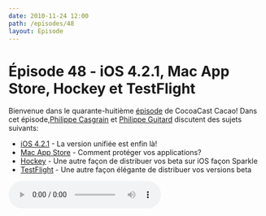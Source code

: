 ```yaml
---
date: 2010-11-24 12:00
path: /episodes/48
layout: Episode
---
```

# Épisode 48 - iOS 4.2.1, Mac App Store, Hockey et TestFlight
<p>Bienvenue dans le quarante-huitième <a href="https://archive.org/download/cacaocast/cacaocast_48.mp3" title="CocoaCast Cacao Episode 48">épisode</a> de CocoaCast Cacao! Dans cet épisode,<a href="http://www.twitter.com/philippec" title="Philippe Casgrain sur Twitter">Philippe Casgrain</a> et <a href="http://www.twitter.com/philippeguitard" title="Philippe Guitard sur Twitter">Philippe Guitard</a> discutent des sujets suivants:</p>
<ul><li><a href="http://www.apple.com/fr/ios/" title="iOS 4.2.1">iOS 4.2.1</a> - La version unifiée est enfin là!</li>
<li><a href="http://github.com/roddi/ValidateStoreReceipt" title="Mac App Store">Mac App Store</a> - Comment protéger vos applications?</li>
<li><a href="http://buzzworks.de/blog/announcing-developer-framework-hockey" title="Hockey">Hockey</a> - Une autre façon de distribuer vos beta sur iOS façon Sparkle</li>
<li><a href="http://www.testflightapp.com/" title="TestFlight">TestFlight</a> - Une autre façon élégante de distribuer vos versions beta</li>
</ul>
<p><audio controls><source src="https://archive.org/download/cacaocast/cacaocast_48.mp3" type="audio/mpeg"><source src="https://archive.org/download/cacaocast/cacaocast_48.mp3" type="audio/mp4">Votre navigateur ne supporte pas l'élément audio / Your browser does not support the audio element.</audio></p>
